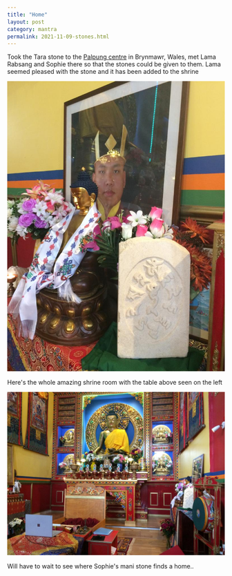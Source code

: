 ```yaml
---
title: "Home"
layout: post
category: mantra
permalink: 2021-11-09-stones.html
---
```


Took the Tara stone to the [Palpung centre](http://palpung.org.uk/) in Brynmawr, Wales, met Lama Rabsang and Sophie there so that the stones could be given to them. Lama seemed pleased with the stone and it has been added to the shrine

![Palpung shrine](/assets/images/mani/green-tara-palpung-1.jpg)

Here's the whole amazing shrine room with the table above seen on the left

![Palpung shrine main](/assets/images/mani/green-tara-palpung-2.jpg)

Will have to wait to see where Sophie's mani stone finds a home..
